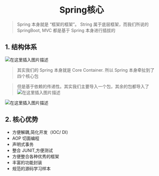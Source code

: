 <h1 align = "center">Spring核心</h1>

> Spring 本身就是 “框架的框架”。 String 属于底层框架，而我们所说的 SpringBoot, MVC 都是基于 Spring 本身进行插拔的

## 1. 结构体系

![在这里插入图片描述](https://img-blog.csdnimg.cn/2a243eec278d45da849690fb06b61ca5.png)

> 其实我们的 Spring 本身就是 Core Container. 所以 Spring 本身牵扯到了四个核心包

> 但是基于依赖的传递性。其实我们主要导入一个包，其余的包都导入了
> ![在这里插入图片描述](https://img-blog.csdnimg.cn/f615a7ab78c14025b8d4899c5969345c.png)

![在这里插入图片描述](https://img-blog.csdnimg.cn/c6398a3c3e3744c8b1010e2346bed457.png)

## 2. 核心优势

- 方便解耦,简化开发（IOC/ DI）
- AOP 切面编程
- 声明式事务
- 整合 JUNIT,方便测试
- 方便整合各种优秀的框架
- 丰富的功能封装
- 规范的源码学习样本

